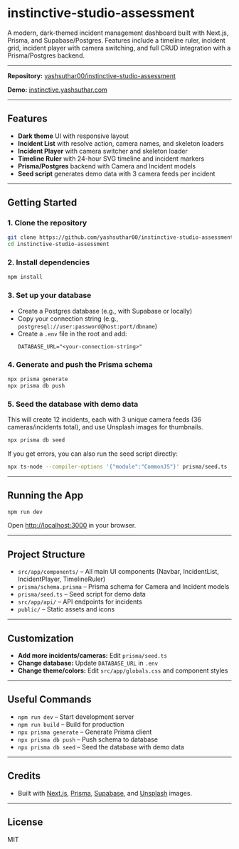 # instinctive-studio-assessment

A modern, dark-themed incident management dashboard built with Next.js, Prisma, and Supabase/Postgres. Features include a timeline ruler, incident grid, incident player with camera switching, and full CRUD integration with a Prisma/Postgres backend.

---

**Repository:** [yashsuthar00/instinctive-studio-assessment](https://github.com/yashsuthar00/instinctive-studio-assessment)

**Demo:** [instinctive.yashsuthar.com](https://instinctive.yashsuthar.com)

---

## Features
- **Dark theme** UI with responsive layout
- **Incident List** with resolve action, camera names, and skeleton loaders
- **Incident Player** with camera switcher and skeleton loader
- **Timeline Ruler** with 24-hour SVG timeline and incident markers
- **Prisma/Postgres** backend with Camera and Incident models
- **Seed script** generates demo data with 3 camera feeds per incident

---

## Getting Started

### 1. Clone the repository
```bash
git clone https://github.com/yashsuthar00/instinctive-studio-assessment.git
cd instinctive-studio-assessment
```

### 2. Install dependencies
```bash
npm install
```

### 3. Set up your database
- Create a Postgres database (e.g., with Supabase or locally)
- Copy your connection string (e.g., `postgresql://user:password@host:port/dbname`)
- Create a `.env` file in the root and add:
  ```env
  DATABASE_URL="<your-connection-string>"
  ```

### 4. Generate and push the Prisma schema
```bash
npx prisma generate
npx prisma db push
```

### 5. Seed the database with demo data
This will create 12 incidents, each with 3 unique camera feeds (36 cameras/incidents total), and use Unsplash images for thumbnails.

```bash
npx prisma db seed
```

If you get errors, you can also run the seed script directly:
```bash
npx ts-node --compiler-options '{"module":"CommonJS"}' prisma/seed.ts
```

---

## Running the App

```bash
npm run dev
```

Open [http://localhost:3000](http://localhost:3000) in your browser.

---

## Project Structure
- `src/app/components/` – All main UI components (Navbar, IncidentList, IncidentPlayer, TimelineRuler)
- `prisma/schema.prisma` – Prisma schema for Camera and Incident models
- `prisma/seed.ts` – Seed script for demo data
- `src/app/api/` – API endpoints for incidents
- `public/` – Static assets and icons

---

## Customization
- **Add more incidents/cameras:** Edit `prisma/seed.ts`
- **Change database:** Update `DATABASE_URL` in `.env`
- **Change theme/colors:** Edit `src/app/globals.css` and component styles

---

## Useful Commands
- `npm run dev` – Start development server
- `npm run build` – Build for production
- `npx prisma generate` – Generate Prisma client
- `npx prisma db push` – Push schema to database
- `npx prisma db seed` – Seed the database with demo data

---

## Credits
- Built with [Next.js](https://nextjs.org/), [Prisma](https://www.prisma.io/), [Supabase](https://supabase.com/), and [Unsplash](https://unsplash.com/) images.

---

## License
MIT
